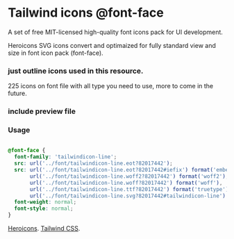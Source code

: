 # Tailwind icons @font-face

A set of free MIT-licensed high-quality font icons pack for UI development.

Heroicons SVG icons convert and optimaized for fully standard view and size in font icon pack (font-face).

### just outline icons used in this resource.

225 icons on font file with all type you need to use, more to come in the future.

### include preview file

### Usage

```css

@font-face {
  font-family: 'tailwindicon-line';
  src: url('../font/tailwindicon-line.eot?82017442');
  src: url('../font/tailwindicon-line.eot?82017442#iefix') format('embedded-opentype'),
       url('../font/tailwindicon-line.woff2?82017442') format('woff2'),
       url('../font/tailwindicon-line.woff?82017442') format('woff'),
       url('../font/tailwindicon-line.ttf?82017442') format('truetype'),
       url('../font/tailwindicon-line.svg?82017442#tailwindicon-line') format('svg');
  font-weight: normal;
  font-style: normal;
}
```
[Heroicons](https://heroicons.com/).
[Tailwind CSS](https://tailwindcss.com).

